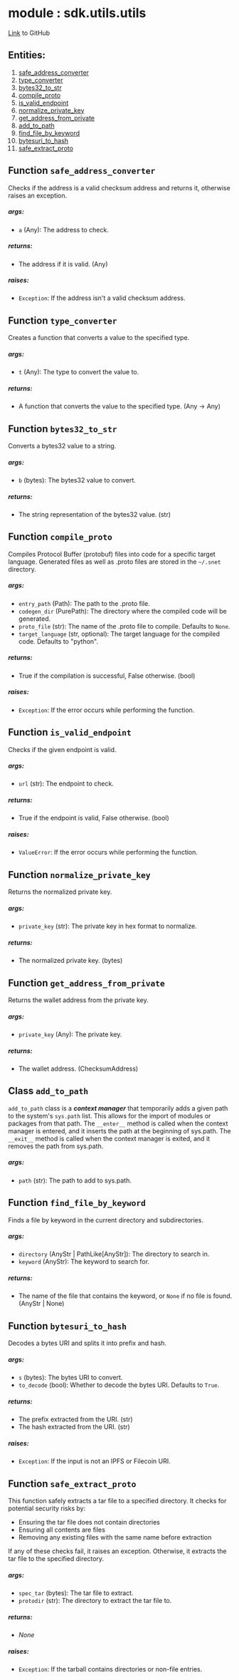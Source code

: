 
# module : sdk.utils.utils

[Link](https://github.com/singnet/snet-sdk-python/blob/master/snet/sdk/utils/utils.py) to GitHub

## Entities:
1. [safe_address_converter](#function-safe-address-converter)
2. [type_converter](#function-type-converter)
3. [bytes32_to_str](#function-bytes32-to-str)
4. [compile_proto](#function-compile-proto)
5. [is_valid_endpoint](#function-is-valid-endpoint)
6. [normalize_private_key](#function-normalize-private-key)
7. [get_address_from_private](#function-get-address-from-private)
8. [add_to_path](#class-add-to-path)
9. [find_file_by_keyword](#function-find-file-by-keyword)
10. [bytesuri_to_hash](#function-bytesuri-to-hash)
11. [safe_extract_proto](#function-safe-extract-proto)


## Function `safe_address_converter`

Checks if the address is a valid checksum address and returns it, otherwise raises an exception.

##### args:

- `a` (Any): The address to check.

##### returns:

- The address if it is valid. (Any)

##### raises:

- `Exception`: If the address isn't a valid checksum address.

## Function `type_converter`

Creates a function that converts a value to the specified type.

##### args:

- `t` (Any): The type to convert the value to.

##### returns:

- A function that converts the value to the specified type. (Any -> Any)

## Function `bytes32_to_str`

Converts a bytes32 value to a string.

##### args:

- `b` (bytes): The bytes32 value to convert.

##### returns:

- The string representation of the bytes32 value. (str)

## Function `compile_proto`

Compiles Protocol Buffer (protobuf) files into code for a specific target language.
Generated files as well as .proto files are stored in the `~/.snet` directory.

##### args:

- `entry_path` (Path): The path to the .proto file.
- `codegen_dir` (PurePath): The directory where the compiled code will be generated.
- `proto_file` (str): The name of the .proto file to compile. Defaults to `None`.
- `target_language` (str, optional): The target language for the compiled code. Defaults to "python".

##### returns:

- True if the compilation is successful, False otherwise. (bool)

##### raises:

- `Exception`: If the error occurs while performing the function.

## Function `is_valid_endpoint`

Checks if the given endpoint is valid.

##### args:

- `url` (str): The endpoint to check.

##### returns:

- True if the endpoint is valid, False otherwise. (bool)

##### raises:

- `ValueError`: If the error occurs while performing the function.

## Function `normalize_private_key`

Returns the normalized private key.

##### args:

- `private_key` (str): The private key in hex format to normalize.

##### returns:

- The normalized private key. (bytes)

## Function `get_address_from_private`

Returns the wallet address from the private key.

##### args:

- `private_key` (Any): The private key.

##### returns:

- The wallet address. (ChecksumAddress)

## Class `add_to_path`

`add_to_path` class is a _**context manager**_ that temporarily adds a given path to the system's `sys.path` list. 
This allows for the import of modules or packages from that path. The `__enter__` method is called when the context 
manager is entered, and it inserts the path at the beginning of sys.path. The `__exit__` method is called when the 
context manager is exited, and it removes the path from sys.path.

##### args:

- `path` (str): The path to add to sys.path.

## Function `find_file_by_keyword`

Finds a file by keyword in the current directory and subdirectories.

##### args:

- `directory` (AnyStr | PathLike[AnyStr]): The directory to search in.
- `keyword` (AnyStr): The keyword to search for.

##### returns:

- The name of the file that contains the keyword, or `None` if no file is found. (AnyStr | None)

## Function `bytesuri_to_hash`

Decodes a bytes URI and splits it into prefix and hash.

##### args:

- `s` (bytes): The bytes URI to convert.
- `to_decode` (bool): Whether to decode the bytes URI. Defaults to `True`.

##### returns:

- The prefix extracted from the URI. (str)
- The hash extracted from the URI. (str)

##### raises:

- `Exception`: If the input is not an IPFS or Filecoin URI.

## Function `safe_extract_proto`

This function safely extracts a tar file to a specified directory. It checks for potential security risks by:
- Ensuring the tar file does not contain directories
- Ensuring all contents are files
- Removing any existing files with the same name before extraction

If any of these checks fail, it raises an exception. Otherwise, it extracts the tar file to the specified directory.

##### args:

- `spec_tar` (bytes): The tar file to extract.
- `protodir` (str): The directory to extract the tar file to.

##### returns:

- _None_

##### raises:

- `Exception`: If the tarball contains directories or non-file entries.

